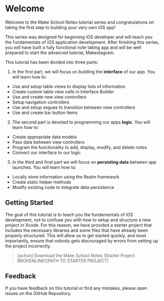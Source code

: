 # Welcome

Welcome to the Make School Notes tutorial series and congratulations on taking the first step to building your very own iOS app!

This series was designed for beginning iOS developer and will teach you the fundamentals of iOS application development. After finishing this series, you will have built a fully functional note taking app and will be well prepared to start the advanced tutorial, Makestagram.

This tutorial has been divided into three parts:

1. In the first part, we will focus on building the **interface** of our app. You will learn how to:

* Use and setup table views to display lists of information
* Create custom table view cells in Interface Builder
* Use and create new view controllers
* Setup navigation controllers
* Use and setup segues to transition between view controllers
* Use and create bar button items

2. The second part is devoted to programming our apps **logic**. You will learn how to:

* Create appropriate data models
* Pass data between view controllers
* Program the functionality to add, display, modify, and delete notes
* Connect our interface to our logic

3. In the third and final part we will focus on **persisting data** between app launches. You will learn how to:

* Locally store information using the Realm framework
* Create static helper methods
* Modify existing code to integrate data persistence

## Getting Started

The goal of this tutorial is to teach you the fundamentals of iOS development, not to confuse you with how to setup and structure a new project in Xcode. For this reason, we have provided a starter project that includes the necessary libraries and some files that have already been properly structured. This will allow us to get started quickly, and most importantly, ensure that nobody gets discouraged by errors from setting up the project incorrectly.

> [action]
Download the Make School Notes (Starter Project BROKENLINK)[PATH TO STARTER PROJECT]

## Feedback
If you have feedback on this tutorial or find any mistakes, please open issues on the GitHub Repository.
